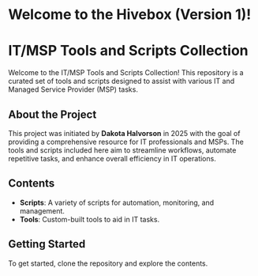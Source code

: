 # Welcome to the Hivebox (Version 1)!

# IT/MSP Tools and Scripts Collection

Welcome to the IT/MSP Tools and Scripts Collection! This repository is a curated set of tools and scripts designed to assist with various IT and Managed Service Provider (MSP) tasks.

## About the Project

This project was initiated by **Dakota Halvorson** in 2025 with the goal of providing a comprehensive resource for IT professionals and MSPs. The tools and scripts included here aim to streamline workflows, automate repetitive tasks, and enhance overall efficiency in IT operations.

## Contents

- **Scripts**: A variety of scripts for automation, monitoring, and management.
- **Tools**: Custom-built tools to aid in IT tasks.

## Getting Started

To get started, clone the repository and explore the contents. 
